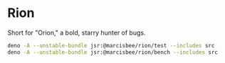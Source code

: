 # Rion
Short for "Orion," a bold, starry hunter of bugs.

```sh
deno -A --unstable-bundle jsr:@marcisbee/rion/test --includes src
deno -A --unstable-bundle jsr:@marcisbee/rion/bench --includes src
```
